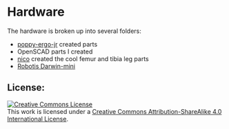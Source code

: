 # Hardware

The hardware is broken up into several folders:

* [poppy-ergo-jr](https://github.com/walchko/poppy-ergo-jr) created parts
* OpenSCAD parts I created
* [nico](https://github.com/mogillc/nico) created the cool femur and tibia leg parts
* [Robotis Darwin-mini](http://www.thingiverse.com/thing:323906)

## License:

<a rel="license" href="http://creativecommons.org/licenses/by-sa/4.0/">
	<img alt="Creative Commons License" style="border-width:0" src="https://i.creativecommons.org/l/by-sa/4.0/88x31.png" />
</a>
<br />This work is licensed under a <a rel="license" href="http://creativecommons.org/licenses/by-sa/4.0/">Creative Commons Attribution-ShareAlike 4.0 International License</a>.
